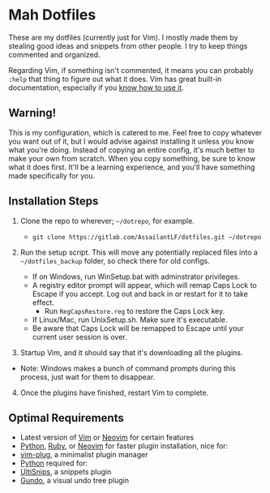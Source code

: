 # Mah Dotfiles
These are my dotfiles (currently just for Vim). I mostly made them by stealing
good ideas and snippets from other people. I try to keep things commented and
organized.

Regarding Vim, if  something isn't commented, it means you can probably `:help`
that thing to figure out what it does. Vim has great built-in documentation,
especially if you [know how to use it](http://derekwyatt.org/vim/tutorials/novice/#Help).

## Warning!
This is my configuration, which is catered to me. Feel free to copy whatever you
want out of it, but I would advise against installing it unless you know what
you're doing. Instead of copying an entire config, it's much better to make your
own from scratch. When you copy something, be sure to know what it does first.
It'll be a learning experience, and you'll have something made specifically for
you.

## Installation Steps
1. Clone the repo to wherever; `~/dotrepo`, for example.
	* `git clone https://gitlab.com/AssailantLF/dotfiles.git ~/dotrepo`

2. Run the setup script. This will move any potentially replaced files into
   a `~/dotfiles_backup` folder, so check there for old configs.
	* If on Windows, run WinSetup.bat with adminstrator privileges.
    * A registry editor prompt will appear, which will remap Caps Lock to Escape
      if you accept. Log out and back in or restart for it to take effect.
        * Run `RegCapsRestore.reg` to restore the Caps Lock key.
	* If Linux/Mac, run UnixSetup.sh. Make sure it's executable.
    * Be aware that Caps Lock will be remapped to Escape until your current user
      session is over.

3. Startup Vim, and it should say that it's downloading all the plugins.
  * Note: Windows makes a bunch of command prompts during this process, just
    wait for them to disappear.

4. Once the plugins have finished, restart Vim to complete.

## Optimal Requirements
 * Latest version of [Vim](http://www.vim.org/) or [Neovim](https://neovim.io/) for certain features
 * [Python](https://www.python.org/downloads/), [Ruby](https://www.ruby-lang.org/en/downloads/), or [Neovim](https://neovim.io/) for faster plugin installation, nice for:
  * [vim-plug](https://github.com/junegunn/vim-plug), a minimalist plugin manager
 * [Python](https://www.python.org/downloads/) required for:
  * [UltiSnips](https://github.com/SirVer/ultisnips), a snippets plugin
  * [Gundo](https://github.com/sjl/gundo.vim), a visual undo tree plugin
